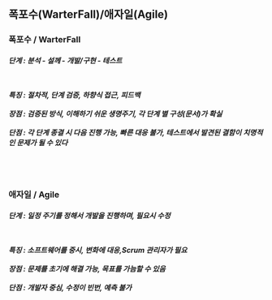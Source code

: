 <h2> 폭포수(WarterFall)/애자일(Agile) </h2>
<h3>폭포수 / WarterFall</h3>
<h5>단계 : 분석 - 설께 - 개발/구현 - 테스트
  
<br><br>
특징 : 절차적, 단계 검증, 하향식 접근, 피드백
<br><br>
장점 : 검증된 방식, 이해하기 쉬운 생명주기, 각 단계 별 구성(문서)가 확실
<br><br>
단점 : 각 단계 종결 시 다음 진행 가능, 빠른 대응 불가, 테스트에서 발견된 결함이 치명적인 문제가 될 수 있다
</h5>
<br><br>
<h3>애자일 / Agile</h3>
<h5>단계 : 일정 주기를 정해서 개발을 진행하며, 필요시 수정
  
<br><br>
특징 : 소프트웨어를 중시, 변화에 대응,Scrum 관리자가 필요
<br><br>
장점 : 문제를 초기에 해결 가능, 목표를 가늠할 수 있음
<br><br>
단점 : 개발자 중심, 수정이 빈번, 예측 불가
</h5>

<div align="center">
</div>
<br>

